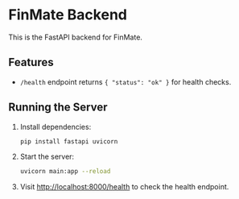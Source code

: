 # FinMate Backend

This is the FastAPI backend for FinMate.

## Features
- `/health` endpoint returns `{ "status": "ok" }` for health checks.

## Running the Server

1. Install dependencies:
   ```zsh
   pip install fastapi uvicorn
   ```
2. Start the server:
   ```zsh
   uvicorn main:app --reload
   ```
3. Visit [http://localhost:8000/health](http://localhost:8000/health) to check the health endpoint.
